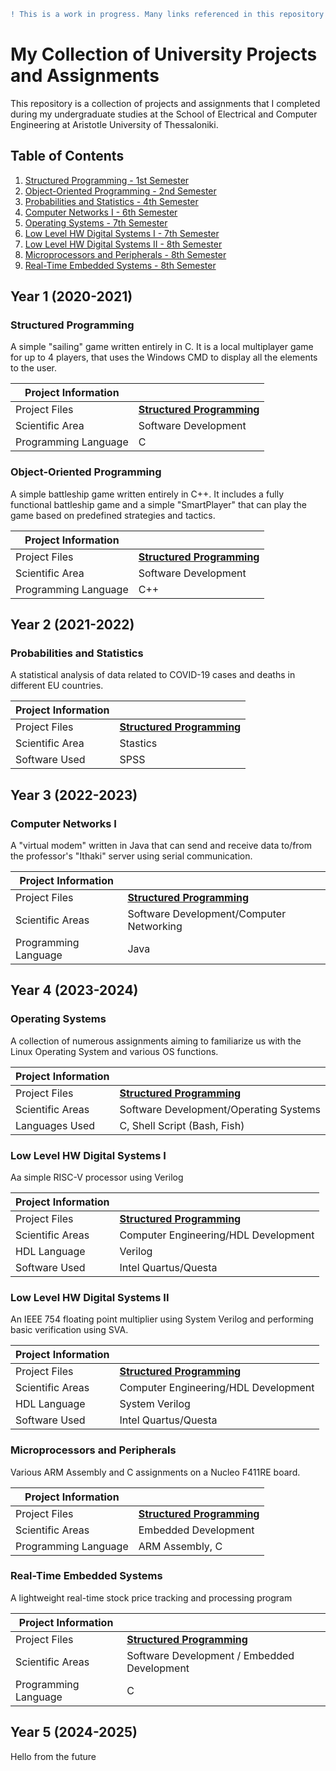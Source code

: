 ```diff
! This is a work in progress. Many links referenced in this repository might not yet exist, or they may be incomplete. !
```

# My Collection of University Projects and Assignments
This repository is a collection of projects and assignments that I completed during my undergraduate studies at the School of Electrical and Computer Engineering at Aristotle University of Thessaloniki. 


## Table of Contents
1. [Structured Programming - 1st Semester](#structured-programming)
2. [Object-Oriented Programming - 2nd Semester](#object-oriented-programming)
3. [Probabilities and Statistics - 4th Semester](#probabilities-and-statistics)
5. [Computer Networks I - 6th Semester](#computer-networks-i)
6. [Operating Systems - 7th Semester](#operating-systems)
7. [Low Level HW Digital Systems I - 7th Semester](#low-level-hw-digital-systems-i)
8. [Low Level HW Digital Systems II - 8th Semester](#low-level-hw-digital-systems-ii)
9. [Microprocessors and Peripherals - 8th Semester](#microprocessors-and-peripherals)
10. [Real-Time Embedded Systems - 8th Semester](#real-time-embedded-systems)

## Year 1 (2020-2021)

### Structured Programming

A simple "sailing" game written entirely in C. It is a local multiplayer game for up to 4 players, that uses the Windows CMD to display all the elements to the user.

|   Project Information    |                                                                                  |
|--------------------------|----------------------------------------------------------------------------------|
| Project Files            | [**Structured Programming**](https://github.com/Selivanof/StructuredProgramming) |
| Scientific Area          | Software Development                                                             |
| Programming Language     | C                                                                                |


### Object-Oriented Programming 

A simple battleship game written entirely in C++. It includes a fully functional battleship game and a simple "SmartPlayer" that can play the game based on predefined strategies and tactics.

|   Project Information    |                                                                                           |
|--------------------------|-------------------------------------------------------------------------------------------|
| Project Files            | [**Structured Programming**](https://github.com/Selivanof/StructuredProgramming)          |
| Scientific Area          | Software Development                                                                      |
| Programming Language     | C++                                                                                       |



## Year 2 (2021-2022)

### Probabilities and Statistics

A statistical analysis of data related to COVID-19 cases and deaths in different EU countries.

|   Project Information    |                                                                                      |
|--------------------------|--------------------------------------------------------------------------------------|
| Project Files            | [**Structured Programming**](https://github.com/Selivanof/StructuredProgramming)     |
| Scientific Area          | Stastics                                                                             |
| Software Used            | SPSS                                                                                 |

## Year 3 (2022-2023)

### Computer Networks I

A "virtual modem" written in Java that can send and receive data to/from the professor's "Ithaki" server using serial communication.

|   Project Information    |                                                                                      |
|--------------------------|--------------------------------------------------------------------------------------|
| Project Files            | [**Structured Programming**](https://github.com/Selivanof/StructuredProgramming)     |
| Scientific Areas         | Software Development/Computer Networking                                             |
| Programming Language     | Java                                                                                 |

## Year 4 (2023-2024)

### Operating Systems

A collection of numerous assignments aiming to familiarize us with the Linux Operating System and various OS functions.

|   Project Information    |                                                                                      |
|--------------------------|--------------------------------------------------------------------------------------|
| Project Files            | [**Structured Programming**](https://github.com/Selivanof/StructuredProgramming)     |
| Scientific Areas         | Software Development/Operating Systems                                               |
| Languages Used           | C, Shell Script (Bash, Fish)                                                         |

### Low Level HW Digital Systems I

Aa simple RISC-V processor using Verilog

|   Project Information    |                                                                                      |
|--------------------------|--------------------------------------------------------------------------------------|
| Project Files            | [**Structured Programming**](https://github.com/Selivanof/StructuredProgramming)     |
| Scientific Areas         | Computer Engineering/HDL Development                                                 |
| HDL Language             | Verilog                                                                              |
| Software Used            | Intel Quartus/Questa                                                                 |

### Low Level HW Digital Systems II

An IEEE 754 floating point multiplier using System Verilog and performing basic verification using SVA.

|   Project Information    |                                                                                      |
|--------------------------|--------------------------------------------------------------------------------------|
| Project Files            | [**Structured Programming**](https://github.com/Selivanof/StructuredProgramming)     |
| Scientific Areas         | Computer Engineering/HDL Development                                                 |
| HDL Language             | System Verilog                                                                       |
| Software Used            | Intel Quartus/Questa                                                                 |

### Microprocessors and Peripherals

Various ARM Assembly and C assignments on a Nucleo F411RE board.  

|   Project Information    |                                                                                      |
|--------------------------|--------------------------------------------------------------------------------------|
| Project Files            | [**Structured Programming**](https://github.com/Selivanof/StructuredProgramming)     |
| Scientific Areas         | Embedded Development                                                                 |
| Programming Language     | ARM Assembly, C                                                                      |

### Real-Time Embedded Systems

A lightweight real-time stock price tracking and processing program

|   Project Information    |                                                                                      |
|--------------------------|--------------------------------------------------------------------------------------|
| Project Files            | [**Structured Programming**](https://github.com/Selivanof/StructuredProgramming)     |
| Scientific Areas         | Software Development / Embedded Development                                          |
| Programming Language     | C                                                                                    |


## Year 5 (2024-2025)

Hello from the future


